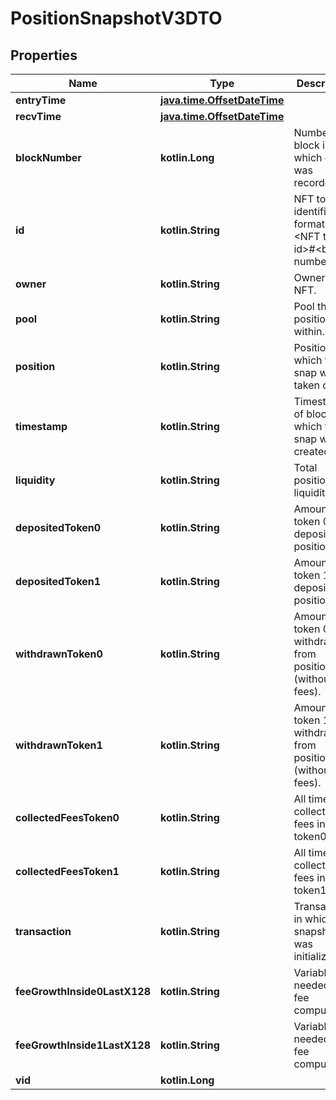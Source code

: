 
# PositionSnapshotV3DTO

## Properties
Name | Type | Description | Notes
------------ | ------------- | ------------- | -------------
**entryTime** | [**java.time.OffsetDateTime**](java.time.OffsetDateTime.md) |  |  [optional]
**recvTime** | [**java.time.OffsetDateTime**](java.time.OffsetDateTime.md) |  |  [optional]
**blockNumber** | **kotlin.Long** | Number of block in which entity was recorded. |  [optional]
**id** | **kotlin.String** | NFT token identifier, format: &lt;NFT token id&gt;#&lt;block number&gt; |  [optional]
**owner** | **kotlin.String** | Owner of the NFT. |  [optional]
**pool** | **kotlin.String** | Pool the position is within. |  [optional]
**position** | **kotlin.String** | Position of which the snap was taken of. |  [optional]
**timestamp** | **kotlin.String** | Timestamp of block in which the snap was created. |  [optional]
**liquidity** | **kotlin.String** | Total position liquidity. |  [optional]
**depositedToken0** | **kotlin.String** | Amount of token 0 ever deposited to position. |  [optional]
**depositedToken1** | **kotlin.String** | Amount of token 1 ever deposited to position. |  [optional]
**withdrawnToken0** | **kotlin.String** | Amount of token 0 ever withdrawn from position (without fees). |  [optional]
**withdrawnToken1** | **kotlin.String** | Amount of token 1 ever withdrawn from position (without fees). |  [optional]
**collectedFeesToken0** | **kotlin.String** | All time collected fees in token0. |  [optional]
**collectedFeesToken1** | **kotlin.String** | All time collected fees in token1. |  [optional]
**transaction** | **kotlin.String** | Transaction in which the snapshot was initialized. |  [optional]
**feeGrowthInside0LastX128** | **kotlin.String** | Variable needed for fee computation. |  [optional]
**feeGrowthInside1LastX128** | **kotlin.String** | Variable needed for fee computation. |  [optional]
**vid** | **kotlin.Long** |  |  [optional]



